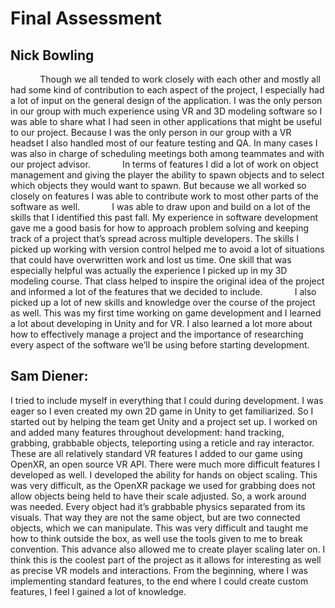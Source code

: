 # Final Assessment

## Nick Bowling
&nbsp; &nbsp; &nbsp; &nbsp; &nbsp; &nbsp; Though we all tended to work closely with each other and mostly all had some kind of contribution to each aspect of the project, I especially had a lot of input on the general design of the application.  I was the only person in our group with much experience using VR and 3D modeling software so I was able to share what I had seen in other applications that might be useful to our project.  Because I was the only person in our group with a VR headset I also handled most of our feature testing and QA. In many cases I was also in charge of scheduling meetings both among teammates and with our project advisor.
&nbsp; &nbsp; &nbsp; &nbsp; &nbsp; &nbsp; In terms of features I did a lot of work on object management and giving the player the ability to spawn objects and to select which objects they would want to spawn.  But because we all worked so closely on features I was able to contribute work to most other parts of the software as well.
&nbsp; &nbsp; &nbsp; &nbsp; &nbsp; &nbsp; I was able to draw upon and build on a lot of the skills that I identified this past fall.  My experience in software development gave me a good basis for how to approach problem solving and keeping track of a project that’s spread across multiple developers.  The skills I picked up working with version control helped me to avoid a lot of situations that could have overwritten work and lost us time.  One skill that was especially helpful was actually the experience I picked up in my 3D modeling course.  That class helped to inspire the original idea of the project and informed a lot of the features that we decided to include.
&nbsp; &nbsp; &nbsp; &nbsp; &nbsp; &nbsp; I also picked up a lot of new skills and knowledge over the course of the project as well.  This was my first time working on game development and I learned a lot about developing in Unity and for VR.  I also learned a lot more about how to effectively manage a project and the importance of researching every aspect of the software we’ll be using before starting development.  

## Sam Diener:
I tried to include myself in everything that I could during development. I was eager so I even created my own 2D game in Unity to get familiarized. So I started out by helping the team get Unity and a project set up. I worked on and added many features throughout development: hand tracking, grabbing, grabbable objects, teleporting using a reticle and ray interactor. These are all relatively standard VR features I added to our game using OpenXR, an open source VR API.
There were much more difficult features I developed as well. I developed the ability for hands on object scaling. This was very difficult, as the OpenXR package we used for grabbing does not allow objects being held to have their scale adjusted. So, a work around was needed. Every object had it’s grabbable physics separated from its visuals. That way they are not the same object, but are two connected objects, which we can manipulate. This was very difficult and taught me how to think outside the box, as well use the tools given to me to break convention. This advance also allowed me to create player scaling later on. I think this is the coolest part of the project as it allows for interesting as well as precise VR models and interactions. From the beginning, where I was implementing standard features, to the end where I could create custom features, I feel I gained a lot of knowledge.
